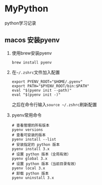 # MyPython
python学习记录

## macos 安装pyenv

1. 使用brew安装pyenv

   ```shell
   brew install pyenv
   ```

2. 在`~/.zshrc`文件加入配置

   ```shell
   export PYENV_ROOT="$HOME/.pyenv"
   export PATH="$PYENV_ROOT/bin:$PATH"
   eval "$(pyenv init --path)"
   eval "$(pyenv init -)"
   ```
   
   之后在命令行输入`source ~/.zshrc`刷新配置

3. pyenv常用命令

   ```shell
   # 查看管理的所有版本
   pyenv versions
   # 查看可安装的版本
   pyenv install --list
   # 安装指定的 python 版本
   pyenv install 3.x
   # 设置 python 版本（全局有效）
   pyenv global 3.x
   # 设置 python 版本（当前目录有效）
   pyenv local 3.x
   # 卸载 python 版本
   pyenv uninstall 3.x
   ```

   

